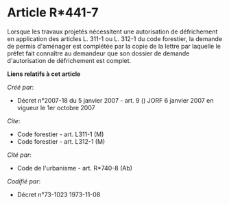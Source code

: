 # Article R*441-7

Lorsque les travaux projetés nécessitent une autorisation de défrichement en application des articles L. 311-1 ou L. 312-1 du
code forestier, la demande de permis d'aménager est complétée par la copie de la lettre par laquelle le préfet fait connaître
au demandeur que son dossier de demande d'autorisation de défrichement est complet.

**Liens relatifs à cet article**

_Créé par_:

  - Décret n°2007-18 du 5 janvier 2007 - art. 9 () JORF 6 janvier 2007 en vigueur le 1er octobre 2007

_Cite_:

  - Code forestier - art. L311-1 (M)
  - Code forestier - art. L312-1 (M)

_Cité par_:

  - Code de l'urbanisme - art. R*740-8 (Ab)

_Codifié par_:

  - Décret n°73-1023 1973-11-08

